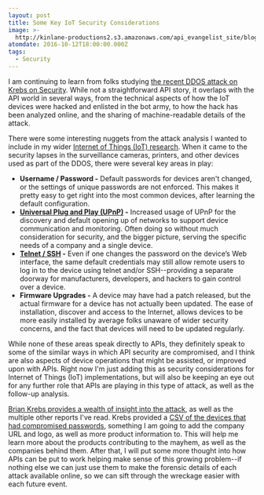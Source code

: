 ```yaml
---
layout: post
title: Some Key IoT Security Considerations
image: >-
  http://kinlane-productions2.s3.amazonaws.com/api_evangelist_site/blog/acti_e77_10mp_od_dome_with_1027471.jpg
atomdate: 2016-10-12T18:00:00.000Z
tags:
  - Security
---
```

I am continuing to learn from folks studying [the recent DDOS attack on Krebs on Security](https://krebsonsecurity.com/2016/10/who-makes-the-iot-things-under-attack/). While not a straightforward API story, it overlaps with the API world in several ways, from the technical aspects of how the IoT devices were hacked and enlisted in the bot army, to how the hack has been analyzed online, and the sharing of machine-readable details of the attack.

There were some interesting nuggets from the attack analysis I wanted to include in my wider [Internet of Things (IoT) research](http://internet-of-things.apievangelist.com/). When it came to the security lapses in the surveillance cameras, printers, and other devices used as part of the DDOS, there were several key areas in play:

*   **Username / Password -** Default passwords for devices aren't changed, or the settings of unique passwords are not enforced. This makes it pretty easy to get right into the most common devices, after learning the default configuration.
*   **[Universal Plug and Play (UPnP)](https://en.wikipedia.org/wiki/Universal_Plug_and_Play) -** Increased usage of UPnP for the discovery and default opening up of networks to support device communication and monitoring. Often doing so without much consideration for security, and the bigger picture, serving the specific needs of a company and a single device.
*   **[Telnet / SSH](https://www.dd-wrt.com/wiki/index.php/Telnet/SSH_and_the_Command_Line) -** Even if one changes the password on the device’s Web interface, the same default credentials may still allow remote users to log in to the device using telnet and/or SSH--providing a separate doorway for manufacturers, developers, and hackers to gain control over a device.
*   **Firmware Upgrades -** A device may have had a patch released, but the actual firmware for a device has not actually been updated. The ease of installation, discover and access to the Internet, allows devices to be more easily installed by average folks unaware of wider security concerns, and the fact that devices will need to be updated regularly.

While none of these areas speak directly to APIs, they definitely speak to some of the similar ways in which API security are compromised, and I think are also aspects of device operations that might be assisted, or improved upon with APIs. Right now I'm just adding this as security considerations for Internet of Things (IoT) implementations, but will also be keeping an eye out for any further role that APIs are playing in this type of attack, as well as the follow-up analysis.

[Brian Krebs provides a wealth of insight into the attack](https://krebsonsecurity.com/2016/10/who-makes-the-iot-things-under-attack/), as well as the multiple other reports I've read. Krebs provided a [CSV of the devices that had compromised passwords](https://krebsonsecurity.com/wp-content/uploads/2016/10/IoTbadpass-Sheet1.csv), something I am going to add the company URL and logo, as well as more product information to. This will help me learn more about the products contributing to the mayhem, as well as the companies behind them. After that, I will put some more thought into how APIs can be put to work helping make sense of this growing problem--if nothing else we can just use them to make the forensic details of each attack available online, so we can sift through the wreckage easier with each future event.